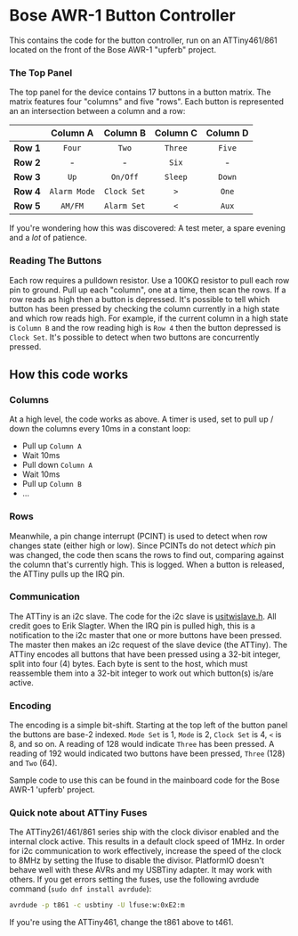 # Bose AWR-1 Button Controller

  

This contains the code for the button controller, run on an ATTiny461/861 located on the front of the Bose AWR-1 "upferb" project.

### The Top Panel
The top panel for the device contains 17 buttons in a button matrix. The matrix features four "columns" and five "rows". Each button is represented an an intersection between a column and a row:
  
| |Column A|Column B|Column C|Column D|
|:-|:----:|:----:|:----:|:----:|
|__Row 1__|`Four`|`Two`|`Three`|`Five`|
|__Row 2__|-|-|`Six`|-|
|__Row 3__|`Up`|`On/Off`|`Sleep`|`Down`|
|__Row 4__|`Alarm Mode`|`Clock Set`|`>`|`One`|
|__Row 5__|`AM/FM`|`Alarm Set`|`<`|`Aux`|

If you're wondering how this was discovered: A test meter, a spare evening and a *lot* of patience.

### Reading The Buttons
Each row requires a pulldown resistor. Use a 100KΩ resistor to pull each row pin to ground.
Pull up each "column", one at a time, then scan the rows. If a row reads as high then a button is depressed. It's possible to tell which button has been pressed by checking the column currently in a high state and which row reads high. For example, if the current column in a high state is `Column B` and the row reading high is `Row 4` then the button depressed is `Clock Set`. It's possible to detect when two buttons are concurrently pressed.

## How this code works
### Columns
At a high level, the code works as above. A timer is used, set to pull up / down the columns every 10ms in a constant loop:
* Pull up `Column A`
* Wait 10ms
* Pull down `Column A`
* Wait 10ms
* Pull up `Column B`
* ...

### Rows
Meanwhile, a pin change interrupt (PCINT) is used to detect when row changes state (either high or low). Since PCINTs do not detect _which_ pin was changed, the code then scans the rows to find out, comparing against the column that's currently high. This is logged. When a button is released, the ATTiny pulls up the IRQ pin.

### Communication
The ATTiny is an i2c slave. The code for the i2c slave is [usitwislave.h](https://github.com/eriksl/usitwislave). All credit goes to Erik Slagter. When the IRQ pin is pulled high, this is a notification to the i2c master that one or more buttons have been pressed. The master then makes an i2c request of the slave device (the ATTiny). The ATTiny encodes all buttons that have been pressed using a 32-bit integer, split into four (4) bytes. Each byte is sent to the host, which must reassemble them into a 32-bit integer to work out which button(s) is/are active.

### Encoding
The encoding is a simple bit-shift. Starting at the top left of the button panel the buttons are base-2 indexed. `Mode Set` is 1, `Mode` is 2, `Clock Set` is 4, `<` is 8, and so on. A reading of 128 would indicate `Three` has been pressed. A reading of 192 would indicated two buttons have been pressed, `Three` (128) and `Two` (64).

Sample code to use this can be found in the mainboard code for the Bose AWR-1 'upferb' project.

### Quick note about ATTiny Fuses
The ATTiny261/461/861 series ship with the clock divisor enabled and the internal clock active. This results in a default clock speed of 1MHz. In order for i2c communication to work effectively, increase the speed of the clock to 8MHz by setting the lfuse to disable the divisor. PlatformIO doesn't behave well with these AVRs and my USBTiny adapter. It may work with others. If you get errors setting the fuses, use the following avrdude command (`sudo dnf install avrdude`):
```bash
avrdude -p t861 -c usbtiny -U lfuse:w:0xE2:m
```
If you're using the ATTiny461, change the t861 above to t461.